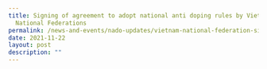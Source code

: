 ```yaml
---
title: Signing of agreement to adopt national anti doping rules by Vietnam
  National Federations
permalink: /news-and-events/nado-updates/vietnam-national-federation-signed-agreement
date: 2021-11-22
layout: post
description: ""
---
```

